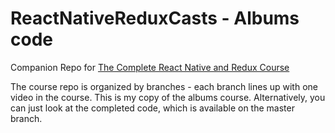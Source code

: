 # ReactNativeReduxCasts - Albums code
Companion Repo for [The Complete React Native and Redux Course](https://www.udemy.com/the-complete-react-native-and-redux-course)

The course repo is organized by branches - each branch lines up with one video in the course.  This is my copy of the albums course.  Alternatively, you can just look at the completed code, which is available on the master branch.
